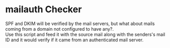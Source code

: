 # mailauth Checker
SPF and DKIM will be verified by the mail servers, but what about mails coming from a domain not configured to have any?.  
Use this script and feed it with the source mail along with the senders's mail ID and it would verify if it came from an authenticated mail server.
